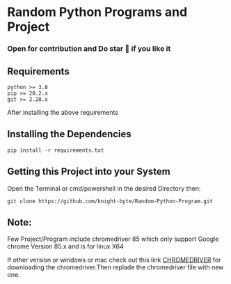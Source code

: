 # Random Python Programs and Project

### Open for contribution and Do **star 🌟** if you like it

## Requirements

```
python >= 3.8
pip >= 20.2.x
git >= 2.28.x

```

After installing the above requirements

## Installing the Dependencies

```
pip install -r requirements.txt
```

## Getting this Project into your System

Open the Terminal or cmd/powershell in the desired Directory then:

```
git clone https://github.com/knight-byte/Random-Python-Program.git
```

## Note:

Few Project/Program include chromedriver 85 which only support Google chrome Version 85.x and is for linux X64

If other version or windows or mac check out this link [CHROMEDRIVER](https://chromedriver.chromium.org/downloads) for downloading the chromedriver.Then replade the chromedriver file with new one.
